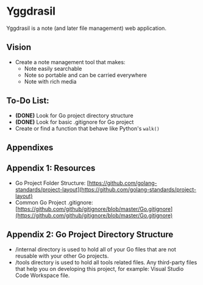 # Yggdrasil

Yggdrasil is a note (and later file management) web application.

## Vision

* Create a note management tool that makes:
    * Note easily searchable
    * Note so portable and can be carried everywhere
    * Note with rich media

## To-Do List:

* **(DONE)** Look for Go project directory structure 
* **(DONE)** Look for basic .gitignore for Go project
* Create or find a function that behave like Python's `walk()`

## Appendixes

## Appendix 1: Resources

* Go Project Folder Structure: [https://github.com/golang-standards/project-layout](https://github.com/golang-standards/project-layout)
* Common Go Project .gitignore: [https://github.com/github/gitignore/blob/master/Go.gitignore](https://github.com/github/gitignore/blob/master/Go.gitignore)

## Appendix 2: Go Project Directory Structure 

* /internal directory is used to hold all of your Go files that are not reusable with your other Go projects.
* /tools directory is used to hold all tools related files. Any third-party files that help you on developing this project, for example: Visual Studio Code Workspace file.